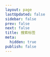 ```yaml
---
layout: page
lastUpdated: false
sidebar: false
prev: false
next: false
title: 搜索标签
meta:
  hidden: true
publish: false
---
```


<script setup>
  import TagsPage from "./src/components/TagsPage.vue";
</script>

<ClientOnly>
  <TagsPage />
</ClientOnly>
